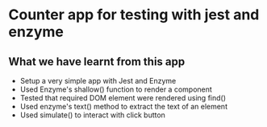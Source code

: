 # Counter app for testing with jest and enzyme

## What we have learnt from this app

- Setup a very simple app with Jest and Enzyme
- Used Enzyme's shallow() function to render a component
- Tested that required DOM element were rendered using find()
- Used enzyme's text() method to extract the text of an element
- Used simulate() to interact with click button
